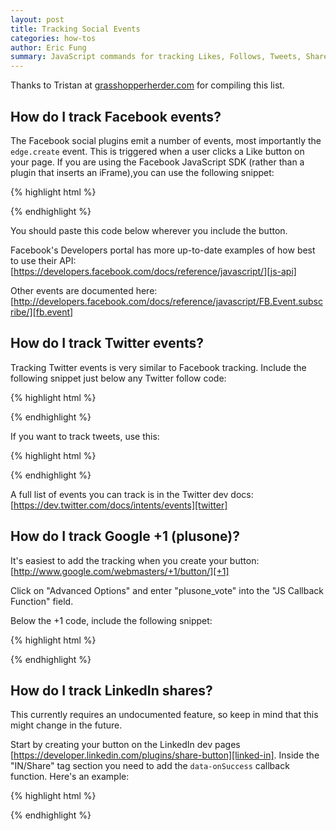 ```yaml
---
layout: post
title: Tracking Social Events
categories: how-tos
author: Eric Fung
summary: JavaScript commands for tracking Likes, Follows, Tweets, Shares, +1's, etc.
---
```

Thanks to Tristan at [grasshopperherder.com][ghh] for compiling this list.

[ghh]: http://grasshopperherder.com

## How do I track Facebook events?

The Facebook social plugins emit a number of events, most importantly the `edge.create` event. This is triggered when a user clicks a Like button on your page. If you are using the Facebook JavaScript SDK (rather than a plugin that inserts an iFrame),you can use the following snippet:

{% highlight html %}
<script type="text/javascript">
  FB.Event.subscribe('edge.create', function(response) {
    _kmq.push(['record', 'Facebook like']);
  });
</script>
{% endhighlight %}

You should paste this code below wherever you include the button.

Facebook's Developers portal has more up-to-date examples of how best to use their API: [https://developers.facebook.com/docs/reference/javascript/][js-api]

Other events are documented here: [http://developers.facebook.com/docs/reference/javascript/FB.Event.subscribe/][fb.event]

[js-api]: https://developers.facebook.com/docs/reference/javascript/
[like]: http://developers.facebook.com/docs/reference/plugins/like/
[fb.event]: http://developers.facebook.com/docs/reference/javascript/FB.Event.subscribe/

## How do I track Twitter events?
Tracking Twitter events is very similar to Facebook tracking. Include the following snippet just below any Twitter follow code:

{% highlight html %}
<script type="text/javascript">
  twttr.events.bind('follow', function(event) {
    _kmq.push(['record', 'Twitter follow']);
  });
</script>
{% endhighlight %}

If you want to track tweets, use this:

{% highlight html %}
<script type="text/javascript">
  twttr.events.bind('tweet', function(event) {
    _kmq.push(['record', 'Tweeted']);
  });
</script>
{% endhighlight %}

A full list of events you can track is in the Twitter dev docs: [https://dev.twitter.com/docs/intents/events][twitter]

[twitter]: https://dev.twitter.com/docs/intents/events

## How do I track Google +1 (plusone)?
It's easiest to add the tracking when you create your button: [http://www.google.com/webmasters/+1/button/][+1]

Click on "Advanced Options" and enter "plusone_vote" into the "JS Callback Function" field.

Below the +1 code, include the following snippet:

{% highlight html %}
<script type="text/javascript">
  function plusone_vote( obj ) {
    _kmq.push(['record', 'Plus 1 vote']);
  }
</script>
{% endhighlight %}

[+1]: http://www.google.com/webmasters/+1/button/

## How do I track LinkedIn shares?
This currently requires an undocumented feature, so keep in mind that this might change in the future.

Start by creating your button on the LinkedIn dev pages [https://developer.linkedin.com/plugins/share-button][linked-in]. Inside the "IN/Share" tag section you need to add the `data-onSuccess` callback function. Here's an example:

{% highlight html %}
<script src="http://platform.linkedin.com/in.js"
  type="text/javascript"></script>
<script type="IN/Share" data-url="http://www.streamhead.com/"
  data-counter="right" data-onSuccess="linkedin_share"></script>
<script type="text/javascript">
function linkedin_share() {
  _kmq.push(['record', 'Shared on LinkedIn']);
}
</script> 
{% endhighlight %}   

[linked-in]: https://developer.linkedin.com/plugins/share-button